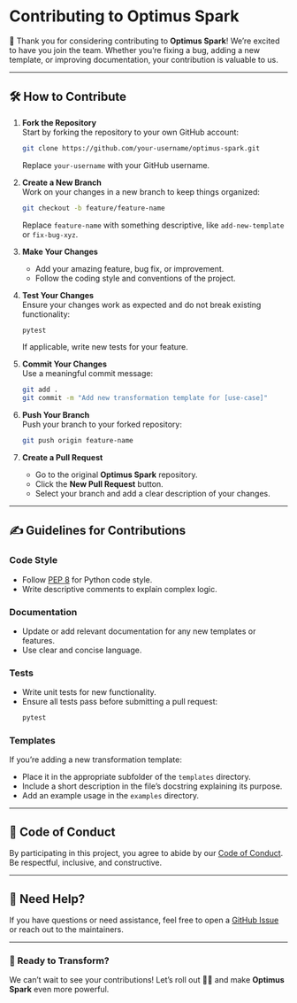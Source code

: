 # Contributing to Optimus Spark

🎉 Thank you for considering contributing to **Optimus Spark**! We’re excited to have you join the team. Whether you’re fixing a bug, adding a new template, or improving documentation, your contribution is valuable to us.

---

## 🛠 How to Contribute

1. **Fork the Repository**  
   Start by forking the repository to your own GitHub account:
   ```bash
   git clone https://github.com/your-username/optimus-spark.git
   ```
   Replace `your-username` with your GitHub username.

2. **Create a New Branch**  
   Work on your changes in a new branch to keep things organized:
   ```bash
   git checkout -b feature/feature-name
   ```
   Replace `feature-name` with something descriptive, like `add-new-template` or `fix-bug-xyz`.

3. **Make Your Changes**  
   - Add your amazing feature, bug fix, or improvement.  
   - Follow the coding style and conventions of the project.  

4. **Test Your Changes**  
   Ensure your changes work as expected and do not break existing functionality:
   ```bash
   pytest
   ```
   If applicable, write new tests for your feature.

5. **Commit Your Changes**  
   Use a meaningful commit message:
   ```bash
   git add .
   git commit -m "Add new transformation template for [use-case]"
   ```

6. **Push Your Branch**  
   Push your branch to your forked repository:
   ```bash
   git push origin feature-name
   ```

7. **Create a Pull Request**  
   - Go to the original **Optimus Spark** repository.  
   - Click the **New Pull Request** button.  
   - Select your branch and add a clear description of your changes.

---

## ✍️ Guidelines for Contributions

### Code Style
- Follow [PEP 8](https://peps.python.org/pep-0008/) for Python code style.
- Write descriptive comments to explain complex logic.

### Documentation
- Update or add relevant documentation for any new templates or features.
- Use clear and concise language.

### Tests
- Write unit tests for new functionality.
- Ensure all tests pass before submitting a pull request:
  ```bash
  pytest
  ```

### Templates
If you’re adding a new transformation template:
- Place it in the appropriate subfolder of the `templates` directory.
- Include a short description in the file’s docstring explaining its purpose.
- Add an example usage in the `examples` directory.

---

## 🤝 Code of Conduct
By participating in this project, you agree to abide by our [Code of Conduct](CODE_OF_CONDUCT.md). Be respectful, inclusive, and constructive.

---

## 📧 Need Help?
If you have questions or need assistance, feel free to open a [GitHub Issue](https://github.com/yourcompany/optimus-spark/issues) or reach out to the maintainers.

---

### 🚀 Ready to Transform?  
We can’t wait to see your contributions! Let’s roll out 🚗💨 and make **Optimus Spark** even more powerful.
